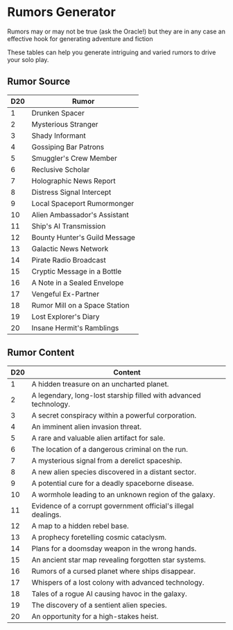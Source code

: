 # Rumors Generator

Rumors may or may not be true (ask the Oracle!) but they are in any case an effective hook for generating adventure and fiction

These tables can help you generate intriguing and varied rumors to drive your solo play.

## Rumor Source

| D20 | Rumor                         |
| --- | ----------------------------- |
| 1   | Drunken Spacer                |
| 2   | Mysterious Stranger           |
| 3   | Shady Informant               |
| 4   | Gossiping Bar Patrons         |
| 5   | Smuggler's Crew Member        |
| 6   | Reclusive Scholar             |
| 7   | Holographic News Report       |
| 8   | Distress Signal Intercept     |
| 9   | Local Spaceport Rumormonger   |
| 10  | Alien Ambassador's Assistant  |
| 11  | Ship's AI Transmission        |
| 12  | Bounty Hunter's Guild Message |
| 13  | Galactic News Network         |
| 14  | Pirate Radio Broadcast        |
| 15  | Cryptic Message in a Bottle   |
| 16  | A Note in a Sealed Envelope   |
| 17  | Vengeful Ex-Partner           |
| 18  | Rumor Mill on a Space Station |
| 19  | Lost Explorer's Diary         |
| 20  | Insane Hermit's Ramblings     |

## Rumor Content

| D20 | Content                                                          |
| --- | ---------------------------------------------------------------- |
| 1   | A hidden treasure on an uncharted planet.                        |
| 2   | A legendary, long-lost starship filled with advanced technology. |
| 3   | A secret conspiracy within a powerful corporation.               |
| 4   | An imminent alien invasion threat.                               |
| 5   | A rare and valuable alien artifact for sale.                     |
| 6   | The location of a dangerous criminal on the run.                 |
| 7   | A mysterious signal from a derelict spaceship.                   |
| 8   | A new alien species discovered in a distant sector.              |
| 9   | A potential cure for a deadly spaceborne disease.                |
| 10  | A wormhole leading to an unknown region of the galaxy.           |
| 11  | Evidence of a corrupt government official's illegal dealings.    |
| 12  | A map to a hidden rebel base.                                    |
| 13  | A prophecy foretelling cosmic cataclysm.                         |
| 14  | Plans for a doomsday weapon in the wrong hands.                  |
| 15  | An ancient star map revealing forgotten star systems.            |
| 16  | Rumors of a cursed planet where ships disappear.                 |
| 17  | Whispers of a lost colony with advanced technology.              |
| 18  | Tales of a rogue AI causing havoc in the galaxy.                 |
| 19  | The discovery of a sentient alien species.                       |
| 20  | An opportunity for a high-stakes heist.                          |

